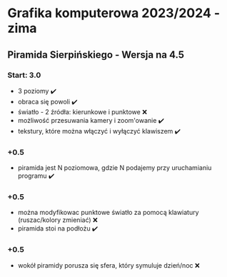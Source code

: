 # Grafika komputerowa 2023/2024 - zima

## Piramida Sierpińskiego - Wersja na 4.5
### Start: 3.0

- 3 poziomy ✔️
- obraca się powoli ✔️
- światło - 2 źródła: kierunkowe i punktowe ❌
- możliwość przesuwania kamery i zoom'owanie ✔️
- tekstury, które można włączyć i wyłączyć klawiszem ✔️

### +0.5

- piramida jest N poziomowa, gdzie N podajemy przy uruchamianiu programu ✔️

### +0.5

- można modyfikowac punktowe światło za pomocą klawiatury (ruszac/kolory zmieniać) ❌
- piramida stoi na podłożu ✔️

### +0.5

- wokół piramidy porusza się sfera, który symuluje dzień/noc ❌

